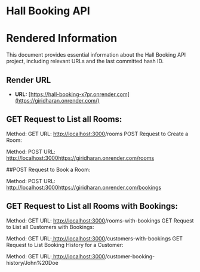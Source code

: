 # Hall Booking API

# Rendered Information

This document provides essential information about the Hall Booking API project, including relevant URLs and the last committed hash ID.

## Render URL

- **URL:** [https://hall-booking-x7pr.onrender.com](https://giridharan.onrender.com/)

## GET Request to List all Rooms:

Method: GET
URL: [http://localhost:3000](https://giridharan.onrender.com)/rooms
POST Request to Create a Room:

Method: POST
URL: [http://localhost:3000](https://giridharan.onrender.com)https://giridharan.onrender.com/rooms


##POST Request to Book a Room:

Method: POST
URL: [http://localhost:3000](https://giridharan.onrender.com)https://giridharan.onrender.com/bookings

## GET Request to List all Rooms with Bookings:

Method: GET
URL: [http://localhost:3000](https://giridharan.onrender.com)/rooms-with-bookings
GET Request to List all Customers with Bookings:

Method: GET
URL:[ http://localhost:3000](https://giridharan.onrender.com)/customers-with-bookings
GET Request to List Booking History for a Customer:

Method: GET
URL:[ http://localhost:3000](https://giridharan.onrender.com)/customer-booking-history/John%20Doe


